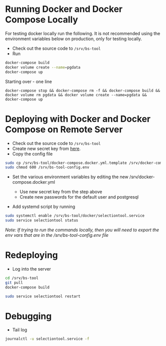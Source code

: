 # Running Docker and Docker Compose Locally

For testing docker locally run the following. It is not recommended using the environment variables
below on production, only for testing locally.

* Check out the source code to `/srv/bs-tool`
* Run 

```bash
docker-compose build
docker volume create --name=pgdata
docker-compose up
```

Starting over - one line

`docker-compose stop && docker-compose rm -f && docker-compose build && docker volume rm pgdata && docker volume create --name=pgdata && docker-compose up`


# Deploying with Docker and Docker Compose on Remote Server

* Check out the source code to `/srv/bs-tool`
* Create new secret key from [here](http://www.miniwebtool.com/django-secret-key-generator/).
* Copy the config file
   
```bash
sudo cp /srv/bs-tool/docker-compose.docker.yml.template /srv/docker-compose.docker.yml
sudo chmod 600 /srv/bs-tool-config.env
```
* Set the various environment variables by editing the new /srv/docker-compose.docker.yml

    * Use new secret key from the step above
    * Create new passwords for the default user and postgresql
    
* Add systemd script by running

```bash
sudo systemctl enable /srv/bs-tool/docker/selectiontool.service
sudo service selectiontool status
```

*Note: If trying to run the commands locally, then you will need to export the env vars that are in the /srv/bs-tool-config.env file*

# Redeploying

* Log into the server

```bash
cd /srv/bs-tool
git pull
docker-compose build

sudo service selectiontool restart
```

# Debugging

* Tail log

```bash
journalctl -u selectiontool.service -f
```
